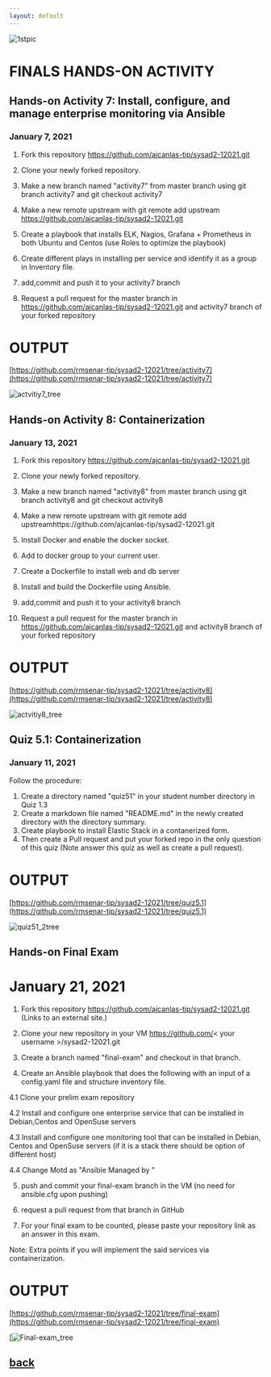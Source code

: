 ```yaml
---
layout: default
---
```



![1stpic](https://user-images.githubusercontent.com/75377706/104594832-ad7dd280-56ac-11eb-8dba-16a7f428d5d2.PNG)


# FINALS HANDS-ON ACTIVITY


## Hands-on Activity 7: Install, configure, and manage enterprise monitoring via Ansible

### January 7, 2021


1. Fork this repository https://github.com/ajcanlas-tip/sysad2-12021.git

2. Clone your newly forked repository. 

3. Make a new branch named "activity7" from master branch using git branch activity7 and git checkout activity7

4. Make a new remote upstream with git remote add upstream https://github.com/ajcanlas-tip/sysad2-12021.git

5. Create a playbook that installs ELK, Nagios, Grafana + Prometheus in both Ubuntu and Centos (use Roles to optimize the playbook)

6. Create different plays in installing per service and identify it as a group in Inventory file.

7. add,commit and push it to your activity7 branch

8. Request a pull request for the master branch in https://github.com/ajcanlas-tip/sysad2-12021.git  and activity7 branch of your forked repository


# OUTPUT

[https://github.com/rmsenar-tip/sysad2-12021/tree/activity7](https://github.com/rmsenar-tip/sysad2-12021/tree/activity7)

![actvitiy7_tree](https://user-images.githubusercontent.com/75377706/105155899-1f8b6700-5b46-11eb-899b-3c96e5d0967c.PNG)


## Hands-on Activity 8: Containerization

### January 13, 2021


1. Fork this repository https://github.com/ajcanlas-tip/sysad2-12021.git

2. Clone your newly forked repository. 

3. Make a new branch named "activity8" from master branch using git branch activity8 and git checkout activity8

4. Make a new remote upstream with git remote add upstreamhttps://github.com/ajcanlas-tip/sysad2-12021.git

5. Install Docker and enable the docker socket.

6. Add to docker group to your current user.

7. Create a Dockerfile to install web and db server

8. Install and build the Dockerfile using Ansible.

9. add,commit and push it to your activity8 branch

10.  Request a pull request for the master branch in https://github.com/ajcanlas-tip/sysad2-12021.git  and activity8 branch of your forked repository

# OUTPUT

[https://github.com/rmsenar-tip/sysad2-12021/tree/activity8](https://github.com/rmsenar-tip/sysad2-12021/tree/activity8)

![actvitiy8_tree](https://user-images.githubusercontent.com/75377706/105156429-cc65e400-5b46-11eb-8b94-0c91bfac31c4.PNG)


## Quiz 5.1: Containerization

### January 11, 2021


Follow the procedure:

1. Create a directory named "quiz51" in your student number directory in Quiz 1.3
2. Create a markdown file named "README.md" in the newly created directory with the directory summary.
3. Create playbook to install Elastic Stack in a contanerized form.
4. Then create a Pull request and put your forked repo in the only question of this quiz (Note answer this quiz as well as create a pull request).                                                                                       


# OUTPUT

[https://github.com/rmsenar-tip/sysad2-12021/tree/quiz5.1](https://github.com/rmsenar-tip/sysad2-12021/tree/quiz5.1)

![quiz51_2tree](https://user-images.githubusercontent.com/75377706/104697652-0d2abb00-574b-11eb-8724-d14b1af9bb96.PNG)


## Hands-on Final Exam

# January 21, 2021


1. Fork this repository https://github.com/ajcanlas-tip/sysad2-12021.git (Links to an external site.)

2. Clone your new repository in your VM https://github.com/< your username >/sysad2-12021.git

3. Create a branch named "final-exam" and checkout in that branch. 

4. Create an Ansible playbook that does the following with an input of a config.yaml file and structure inventory file.

4.1 Clone your prelim exam repository

4.2 Install and configure one enterprise service that can be installed in Debian,Centos and OpenSuse servers

4.3 Install and configure one monitoring tool that can be installed in Debian, Centos and OpenSuse servers (if it is a stack there should be option of different host)

4.4 Change Motd as "Ansible Managed by <username>"

5. push and commit your final-exam branch in the VM (no need for ansible.cfg upon pushing)

6. request a pull request from that branch in GitHub

7. For your final exam to be counted, please paste your repository link as an answer in this exam.

Note: Extra points if you will implement the said services via containerization.


# OUTPUT

[https://github.com/rmsenar-tip/sysad2-12021/tree/final-exam](https://github.com/rmsenar-tip/sysad2-12021/tree/final-exam)

[![Final-exam_tree](https://user-images.githubusercontent.com/75377706/105153963-fcf84e80-5b43-11eb-9f0b-e16ce199d716.PNG)



## [back](./)


